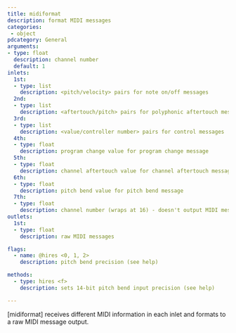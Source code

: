 ```yaml
---
title: midiformat
description: format MIDI messages
categories:
 - object
pdcategory: General
arguments:
- type: float
  description: channel number
  default: 1
inlets:
  1st:
  - type: list
    description: <pitch/velocity> pairs for note on/off messages
  2nd:
  - type: list
    description: <aftertouch/pitch> pairs for polyphonic aftertouch messages
  3rd:
  - type: list
    description: <value/controller number> pairs for control messages
  4th:
  - type: float
    description: program change value for program change message
  5th:
  - type: float
    description: channel aftertouch value for channel aftertouch message
  6th:
  - type: float
    description: pitch bend value for pitch bend message
  7th:
  - type: float
    description: channel number (wraps at 16) - doesn't output MIDI messages
outlets:
  1st:
  - type: float
    description: raw MIDI messages

flags:
  - name: @hires <0, 1, 2>
    description: pitch bend precision (see help)

methods:
  - type: hires <f>
    description: sets 14-bit pitch bend input precision (see help)

---
```


[midiformat] receives different MIDI information in each inlet and formats to a raw MIDI message output.


